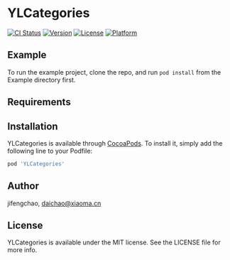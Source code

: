 # YLCategories

[![CI Status](https://img.shields.io/travis/jifengchao/YLCategories.svg?style=flat)](https://travis-ci.org/jifengchao/YLCategories)
[![Version](https://img.shields.io/cocoapods/v/YLCategories.svg?style=flat)](https://cocoapods.org/pods/YLCategories)
[![License](https://img.shields.io/cocoapods/l/YLCategories.svg?style=flat)](https://cocoapods.org/pods/YLCategories)
[![Platform](https://img.shields.io/cocoapods/p/YLCategories.svg?style=flat)](https://cocoapods.org/pods/YLCategories)

## Example

To run the example project, clone the repo, and run `pod install` from the Example directory first.

## Requirements

## Installation

YLCategories is available through [CocoaPods](https://cocoapods.org). To install
it, simply add the following line to your Podfile:

```ruby
pod 'YLCategories'
```

## Author

jifengchao, daichao@xiaoma.cn

## License

YLCategories is available under the MIT license. See the LICENSE file for more info.
